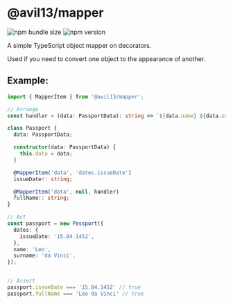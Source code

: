 # @avil13/mapper

![npm bundle size](https://img.shields.io/bundlephobia/minzip/@avil13/mapper)
![npm version](https://img.shields.io/npm/v/@avil13/mapper)

A simple TypeScript object mapper on decorators.

Used if you need to convert one object to the appearance of another.

## Example:
```ts
import { MapperItem } from '@avil13/mapper';

// Arrange
const handler = (data: PassportData): string => `${data.name} ${data.surname}`;

class Passport {
  data: PassportData;

  constructor(data: PassportData) {
    this.data = data;
  }

  @MapperItem('data', 'dates.issueDate')
  issueDate!: string;

  @MapperItem('data', null, handler)
  fullName!: string;
}

// Act
const passport = new Passport({
  dates: {
    issueDate: '15.04.1452',
  },
  name: 'Leo',
  surname: 'da Vinci',
});


// Assert
passport.issueDate === '15.04.1452' // true
passport.fullName === 'Leo da Vinci' // true
```

